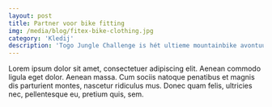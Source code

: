 ```yaml
---
layout: post
title: Partner voor bike fitting
img: /media/blog/fitex-bike-clothing.jpg
category: 'Kledij'
description: 'Togo Jungle Challenge is hét ultieme mountainbike avontuur in het Zwarte Continent.'
---
```

Lorem ipsum dolor sit amet, consectetuer adipiscing elit. Aenean commodo ligula eget dolor. Aenean massa. Cum sociis natoque penatibus et magnis dis parturient montes, nascetur ridiculus mus. Donec quam felis, ultricies nec, pellentesque eu, pretium quis, sem.